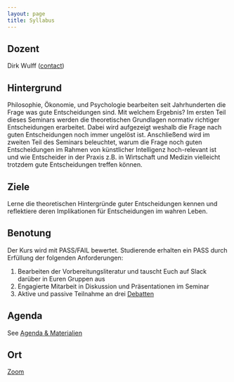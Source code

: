 ```yaml
---
layout: page
title: Syllabus
---
```


## Dozent
Dirk Wulff (<a href="mailto:dirk.wulff@unibas.ch">contact</a>)

## Hintergrund
Philosophie, Ökonomie, und Psychologie bearbeiten seit Jahrhunderten die Frage was gute Entscheidungen sind. Mit welchem Ergebnis? Im ersten Teil dieses Seminars werden die theoretischen Grundlagen normativ richtiger Entscheidungen erarbeitet. Dabei wird aufgezeigt weshalb die Frage nach guten Entscheidungen noch immer ungelöst ist. Anschließend wird im zweiten Teil des Seminars beleuchtet, warum die Frage noch guten Entscheidungen im Rahmen von künstlicher Intelligenz hoch-relevant ist und wie Entscheider in der Praxis z.B. in Wirtschaft und Medizin vielleicht trotzdem gute Entscheidungen treffen können.

## Ziele
Lerne die theoretischen Hintergründe guter Entscheidungen kennen und reflektiere deren Implikationen für Entscheidungen im wahren Leben.

## Benotung
Der Kurs wird mit PASS/FAIL bewertet. Studierende erhalten ein PASS durch Erfüllung der folgenden Anforderungen:
1. Bearbeiten der Vorbereitungsliteratur und tauscht Euch auf Slack darüber in Euren Gruppen aus
2. Engagierte Mitarbeit in Diskussion und Präsentationen im Seminar
3. Aktive und passive Teilnahme an drei <a href="menu/debatten">Debatten</a>

## Agenda
See <a href="">Agenda & Materialien</a>

## Ort
<a href="menu/zoom">Zoom</a>
